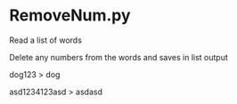 # RemoveNum.py

Read a list of words

Delete any numbers from the words and saves in list output

dog123 > dog

asd1234123asd > asdasd
